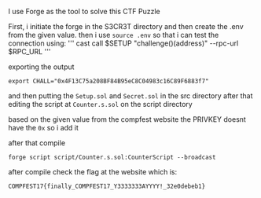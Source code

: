 I use Forge as the tool to solve this CTF Puzzle

First, i initiate the forge in the S3CR3T directory and then create the .env from the given value.
then i use ```source .env``` so that i can test the connection using:
'''
cast call $SETUP "challenge()(address)" --rpc-url $RPC_URL
'''

exporting the output
```
export CHALL="0x4F13C75a208BF84B95eC8C04983c16C89F6883f7"
```

and then putting the ```Setup.sol``` and ```Secret.sol``` in the src directory 
after that editing the script at ```Counter.s.sol``` on the script directory

based on the given value from the compfest website the PRIVKEY doesnt have the ```0x``` so i add it

after that compile

```forge script script/Counter.s.sol:CounterScript --broadcast```

after compile check the flag at the website which is:

```COMPFEST17{finally_COMPFEST17_Y3333333AYYYY!_32e0debeb1}```
